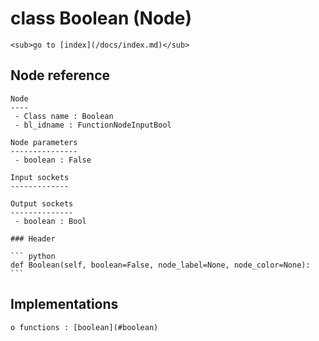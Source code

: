 # class Boolean (Node)

    <sub>go to [index](/docs/index.md)</sub>
    
## Node reference

    Node
    ----
     - Class name : Boolean
     - bl_idname : FunctionNodeInputBool
    
    Node parameters
    ---------------
     - boolean : False
    
    Input sockets
    -------------
    
    Output sockets
    --------------
     - boolean : Bool
    
    ### Header

    ``` python
    def Boolean(self, boolean=False, node_label=None, node_color=None):
    ```
    
## Implementations

    o functions : [boolean](#boolean)
    
    